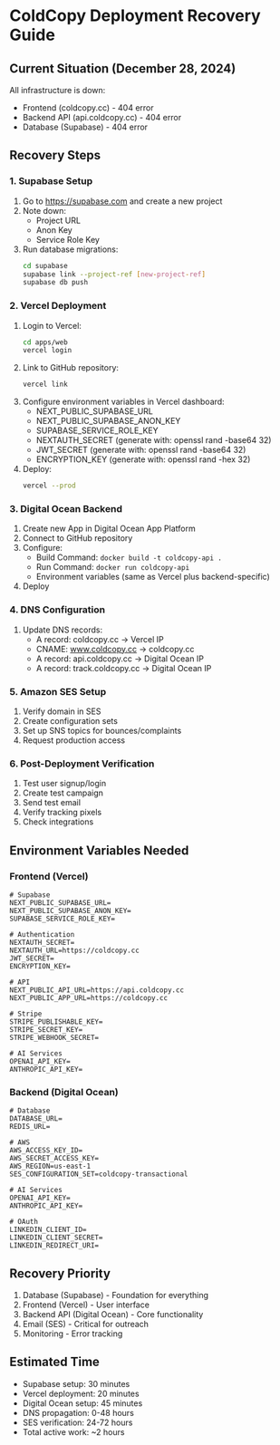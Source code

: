 # ColdCopy Deployment Recovery Guide

## Current Situation (December 28, 2024)
All infrastructure is down:
- Frontend (coldcopy.cc) - 404 error
- Backend API (api.coldcopy.cc) - 404 error  
- Database (Supabase) - 404 error

## Recovery Steps

### 1. Supabase Setup
1. Go to https://supabase.com and create a new project
2. Note down:
   - Project URL
   - Anon Key
   - Service Role Key
3. Run database migrations:
   ```bash
   cd supabase
   supabase link --project-ref [new-project-ref]
   supabase db push
   ```

### 2. Vercel Deployment
1. Login to Vercel:
   ```bash
   cd apps/web
   vercel login
   ```
2. Link to GitHub repository:
   ```bash
   vercel link
   ```
3. Configure environment variables in Vercel dashboard:
   - NEXT_PUBLIC_SUPABASE_URL
   - NEXT_PUBLIC_SUPABASE_ANON_KEY
   - SUPABASE_SERVICE_ROLE_KEY
   - NEXTAUTH_SECRET (generate with: openssl rand -base64 32)
   - JWT_SECRET (generate with: openssl rand -base64 32)
   - ENCRYPTION_KEY (generate with: openssl rand -hex 32)
4. Deploy:
   ```bash
   vercel --prod
   ```

### 3. Digital Ocean Backend
1. Create new App in Digital Ocean App Platform
2. Connect to GitHub repository
3. Configure:
   - Build Command: `docker build -t coldcopy-api .`
   - Run Command: `docker run coldcopy-api`
   - Environment variables (same as Vercel plus backend-specific)
4. Deploy

### 4. DNS Configuration
1. Update DNS records:
   - A record: coldcopy.cc → Vercel IP
   - CNAME: www.coldcopy.cc → coldcopy.cc
   - A record: api.coldcopy.cc → Digital Ocean IP
   - A record: track.coldcopy.cc → Digital Ocean IP

### 5. Amazon SES Setup
1. Verify domain in SES
2. Create configuration sets
3. Set up SNS topics for bounces/complaints
4. Request production access

### 6. Post-Deployment Verification
1. Test user signup/login
2. Create test campaign
3. Send test email
4. Verify tracking pixels
5. Check integrations

## Environment Variables Needed

### Frontend (Vercel)
```env
# Supabase
NEXT_PUBLIC_SUPABASE_URL=
NEXT_PUBLIC_SUPABASE_ANON_KEY=
SUPABASE_SERVICE_ROLE_KEY=

# Authentication
NEXTAUTH_SECRET=
NEXTAUTH_URL=https://coldcopy.cc
JWT_SECRET=
ENCRYPTION_KEY=

# API
NEXT_PUBLIC_API_URL=https://api.coldcopy.cc
NEXT_PUBLIC_APP_URL=https://coldcopy.cc

# Stripe
STRIPE_PUBLISHABLE_KEY=
STRIPE_SECRET_KEY=
STRIPE_WEBHOOK_SECRET=

# AI Services
OPENAI_API_KEY=
ANTHROPIC_API_KEY=
```

### Backend (Digital Ocean)
```env
# Database
DATABASE_URL=
REDIS_URL=

# AWS
AWS_ACCESS_KEY_ID=
AWS_SECRET_ACCESS_KEY=
AWS_REGION=us-east-1
SES_CONFIGURATION_SET=coldcopy-transactional

# AI Services
OPENAI_API_KEY=
ANTHROPIC_API_KEY=

# OAuth
LINKEDIN_CLIENT_ID=
LINKEDIN_CLIENT_SECRET=
LINKEDIN_REDIRECT_URI=
```

## Recovery Priority
1. Database (Supabase) - Foundation for everything
2. Frontend (Vercel) - User interface
3. Backend API (Digital Ocean) - Core functionality
4. Email (SES) - Critical for outreach
5. Monitoring - Error tracking

## Estimated Time
- Supabase setup: 30 minutes
- Vercel deployment: 20 minutes
- Digital Ocean setup: 45 minutes
- DNS propagation: 0-48 hours
- SES verification: 24-72 hours
- Total active work: ~2 hours